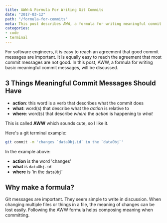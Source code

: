 ```yaml
---
title: AWW—A Formula For Writing Git Commits
date: "2017-03-12"
path: "/formula-for-commits"
meta: This post describes AWW, a formula for writing meaningful commit messages with git.
categories:
- code
- terminal
---
```


For software engineers, it is easy to reach an agreement that good commit messages are important. It is equally easy to reach the agreement that most commit messages are not good. In this post, AWW, a formula for writing basic meaningful commit messages, will be discussed.

## 3 Things Meaningful Commit Messages Should Have

-  **action**: this word is a verb that describes what the commit does
-  **what**: word(s) that describe what the _action_ is relative to
-  **where**: word(s) that describe _where_ the _action_ is happening to _what_

This is called **AWW** which sounds cute, so I like it.

Here's a git terminal example:

```bash
git commit -m 'changes `dataObj.id` in the `dataObj`'
```

In the example above:
-  **action** is the word 'changes'
-  **what** is `dataObj.id`
-  **where** is 'in the `dataObj`'

## Why make a formula?

Git messages are important. They seem simple to write in discussion. When changing multiple files or things in a file, the meaning of changes can be lost easily. Following the AWW formula helps composing meaning when committing.
